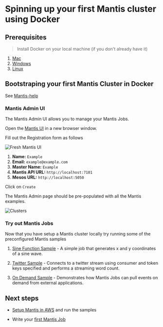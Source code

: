 # Spinning up your first Mantis cluster using Docker

## Prerequisites

> Install Docker on your local machine (if you don't already have it)
>
1. [Mac](https://docs.docker.com/docker-for-mac/install/)
2. [Windows](https://docs.docker.com/docker-for-windows/install)
3. [Linux](https://docs.docker.com/install/linux/docker-ce/ubuntu/)

## Bootstraping your first Mantis Cluster in Docker
See [Mantis-help](https://github.com/Netflix/mantis-helm)

### Mantis Admin UI

The Mantis Admin UI allows you to manage your Mantis Jobs.

Open the [Mantis UI](https://netflix.github.io/mantis-ui/) in a new browser window.

Fill out the Registration form as follows

![Fresh Mantis UI](../../images/fresh_ui.png)

1. **Name:** `Example`
2. **Email:** `example@example.com`
3. **Master Name:** `Example`
4. **Mantis API URL:** `http://localhost:7101`
5. **Mesos URL:** `http://localhost:5050`

Click on `Create`

The Mantis Admin page should be pre-populated with all the Mantis examples.

![Clusters](../../images/clusterpage.png)

### Try out Mantis Jobs

Now that you have setup a Mantis cluster locally try running some of the preconfigured
Mantis samples

1. [Sine Function Sample](../samples/sine-function.md) - A simple job that generates x and y
coordinates of a sine wave.

2. [Twitter Sample](../samples/twitter.md) - Connects to a twitter stream using consumer and token
keys specified and performs a streaming word count.

3. [On Demand Sample](../samples/on-demand.md) - Demonstrates
how Mantis Jobs can pull events on demand from external applications.


## Next steps

* [Setup Mantis in AWS](cloud.md) and run the samples

* Write your [first Mantis Job](../../develop/writing-jobs/word-count.md)

```
